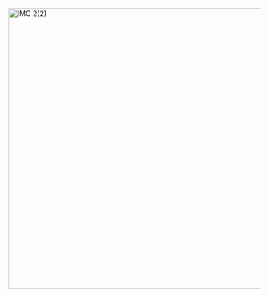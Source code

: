 
<img width="955" height="561" alt="IMG 2(2)" src="https://github.com/user-attachments/assets/203c0c2e-1d13-4e7f-8720-ae970ef130d6" />


